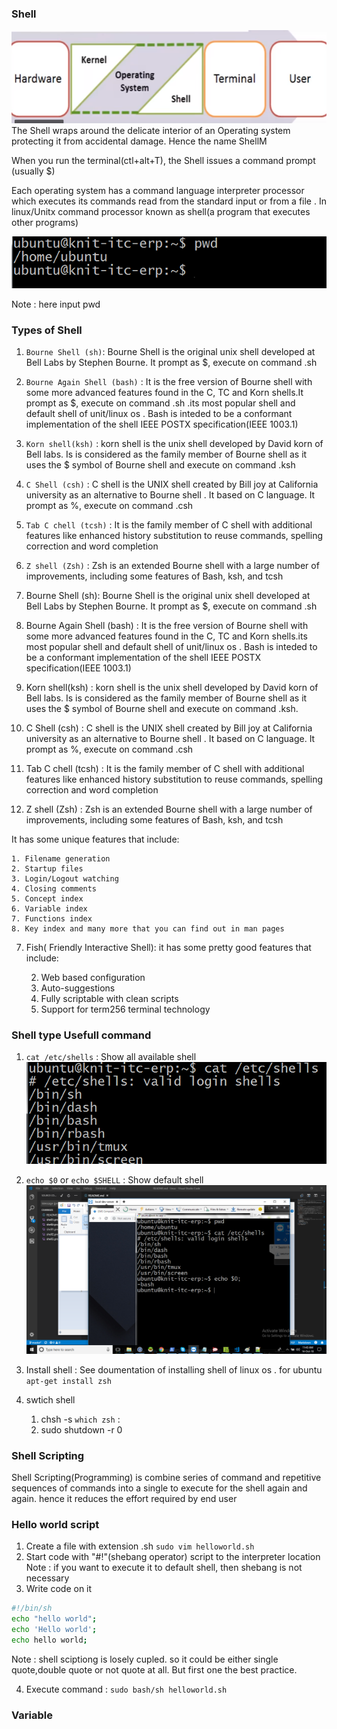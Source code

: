 ### Shell ###
![alt text](images/bash/shell1.png)<br>
The Shell wraps around the delicate interior of an Operating system protecting it from accidental damage. Hence the name ShellM<br>

When you run the terminal(ctl+alt+T), the Shell issues a command prompt (usually $)<br>

Each operating system  has a command language interpreter processor which executes its commands read from the standard input or from a file . In linux/Unitx command processor known as shell(a program that executes other programs)

![alt text](images/bash/shell2.png)

Note : here input pwd

### Types of Shell ###
1. `Bourne Shell (sh)`:  Bourne Shell  is the original unix shell developed at Bell Labs by Stephen Bourne. It prompt as $, execute on command .sh

2. `Bourne Again Shell (bash)` : It is the free version of Bourne shell  with some more advanced features found in the C, TC and Korn shells.It prompt as $, execute on command .sh .its most popular shell and default shell of unit/linux os . Bash is inteded to be a conformant implementation of the shell IEEE POSTX specification(IEEE 1003.1)

3. `Korn shell(ksh)` : korn shell is the unix shell developed by David korn of Bell labs. Is is considered as the family member of Bourne shell as it uses the $ symbol of Bourne shell and execute on command .ksh

4. `C Shell (csh)` : C shell is the UNIX shell created by Bill joy at California university as an alternative to Bourne shell . It based on C language. It prompt as %, execute on command .csh

5. `Tab C chell (tcsh)` : It is the family member of  C shell with additional features like enhanced history substitution to reuse commands, spelling correction and word completion

6. `Z shell (Zsh)` : Zsh is an extended Bourne shell with a large number of improvements, including some features of Bash, ksh, and tcsh
1. Bourne Shell (sh):  Bourne Shell  is the original unix shell developed at Bell Labs by Stephen Bourne. It prompt as $, execute on command .sh

2. Bourne Again Shell (bash) : It is the free version of Bourne shell  with some more advanced features found in the C, TC and Korn shells.its most popular shell and default shell of unit/linux os . Bash is inteded to be a conformant implementation of the shell IEEE POSTX specification(IEEE 1003.1)

3. Korn shell(ksh) : korn shell is the unix shell developed by David korn of Bell labs. Is is considered as the family member of Bourne shell as it uses the $ symbol of Bourne shell and execute on command .ksh.

4. C Shell (csh) : C shell is the UNIX shell created by Bill joy at California university as an alternative to Bourne shell . It based on C language. It prompt as %, execute on command .csh

5. Tab C chell (tcsh) : It is the family member of  C shell with additional features like enhanced history substitution to reuse commands, spelling correction and word completion

6. Z shell (Zsh) : Zsh is an extended Bourne shell with a large number of improvements, including some features of Bash, ksh, and tcsh

It has some unique features that include:

    1. Filename generation
    2. Startup files
    3. Login/Logout watching
    4. Closing comments
    5. Concept index
    6. Variable index
    7. Functions index
    8. Key index and many more that you can find out in man pages

7. Fish(  Friendly Interactive Shell):  it has some pretty good features that include:

    2. Web based configuration
    3. Auto-suggestions
    4. Fully scriptable with clean scripts
    5. Support for term256 terminal technology

###  Shell type Usefull command ###
1. `cat /etc/shells` : Show all available shell     
![alt text](images/bash/shell3.png)<br>
2. `echo $0` or `echo $SHELL` : Show default shell  
![alt text](images/bash/shell4.png)<br>
3. Install shell : See doumentation of installing shell of linux os . for ubuntu `apt-get install zsh`

3. swtich shell
    1. chsh -s `which zsh` : 
    2. sudo shutdown -r 0

### Shell Scripting ###
 Shell Scripting(Programming) is combine series of command and repetitive sequences of commands into a single to execute for the shell again and again. hence it reduces the effort required by end user

### Hello world script ###
1. Create a file  with extension .sh `sudo vim helloworld.sh` 
2. Start code with "#!"(shebang operator) script to the interpreter location
    Note : if you want to execute it to default shell, then shebang is not necessary
3. Write code on it
```sh
#!/bin/sh
echo "hello world";
echo 'Hello world';
echo hello world;
```
Note : shell sciptiong is losely cupled. so it could be either single quote,double quote or not quote at all. But first one the best practice.

4. Execute command : `sudo bash/sh helloworld.sh`

### Variable ###
